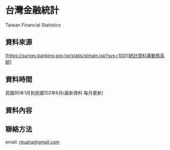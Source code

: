 台灣金融統計
===
Taiwan Financial Statistics


## 資料來源
[https://survey.banking.gov.tw/statis/stmain.jsp?sys=100][統計資料庫動態系統]
## 資料時間
民國95年1月到民國102年6月(最新資料  每月更新)
## 資料內容

## 聯絡方法
email: ntuaha@gmail.com




